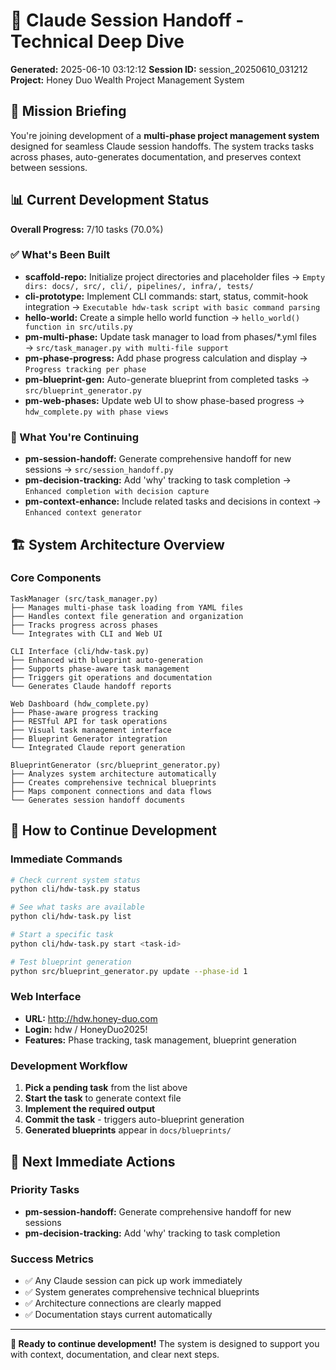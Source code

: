 # 🤝 Claude Session Handoff - Technical Deep Dive

**Generated:** 2025-06-10 03:12:12
**Session ID:** session_20250610_031212
**Project:** Honey Duo Wealth Project Management System

## 🎯 Mission Briefing

You're joining development of a **multi-phase project management system** designed for seamless Claude session handoffs. The system tracks tasks across phases, auto-generates documentation, and preserves context between sessions.

## 📊 Current Development Status

**Overall Progress:** 7/10 tasks (70.0%)

### ✅ What's Been Built
- **scaffold-repo:** Initialize project directories and placeholder files → `Empty dirs: docs/, src/, cli/, pipelines/, infra/, tests/`
- **cli-prototype:** Implement CLI commands: start, status, commit-hook integration → `Executable hdw-task script with basic command parsing`
- **hello-world:** Create a simple hello world function → `hello_world() function in src/utils.py`
- **pm-multi-phase:** Update task manager to load from phases/*.yml files → `src/task_manager.py with multi-file support`
- **pm-phase-progress:** Add phase progress calculation and display → `Progress tracking per phase`
- **pm-blueprint-gen:** Auto-generate blueprint from completed tasks → `src/blueprint_generator.py`
- **pm-web-phases:** Update web UI to show phase-based progress → `hdw_complete.py with phase views`

### 🔄 What You're Continuing
- **pm-session-handoff:** Generate comprehensive handoff for new sessions → `src/session_handoff.py`
- **pm-decision-tracking:** Add 'why' tracking to task completion → `Enhanced completion with decision capture`
- **pm-context-enhance:** Include related tasks and decisions in context → `Enhanced context generator`


## 🏗️ System Architecture Overview

### Core Components
```
TaskManager (src/task_manager.py)
├── Manages multi-phase task loading from YAML files
├── Handles context file generation and organization  
├── Tracks progress across phases
└── Integrates with CLI and Web UI

CLI Interface (cli/hdw-task.py)
├── Enhanced with blueprint auto-generation
├── Supports phase-aware task management
├── Triggers git operations and documentation
└── Generates Claude handoff reports

Web Dashboard (hdw_complete.py)  
├── Phase-aware progress tracking
├── RESTful API for task operations
├── Visual task management interface
├── Blueprint Generator integration
└── Integrated Claude report generation

BlueprintGenerator (src/blueprint_generator.py)
├── Analyzes system architecture automatically
├── Creates comprehensive technical blueprints
├── Maps component connections and data flows
└── Generates session handoff documents
```

## 🚀 How to Continue Development

### Immediate Commands
```bash
# Check current system status
python cli/hdw-task.py status

# See what tasks are available
python cli/hdw-task.py list

# Start a specific task
python cli/hdw-task.py start <task-id>

# Test blueprint generation
python src/blueprint_generator.py update --phase-id 1
```

### Web Interface
- **URL:** http://hdw.honey-duo.com
- **Login:** hdw / HoneyDuo2025!
- **Features:** Phase tracking, task management, blueprint generation

### Development Workflow
1. **Pick a pending task** from the list above
2. **Start the task** to generate context file
3. **Implement the required output** 
4. **Commit the task** - triggers auto-blueprint generation
5. **Generated blueprints** appear in `docs/blueprints/`

## 🎯 Next Immediate Actions

### Priority Tasks
- **pm-session-handoff:** Generate comprehensive handoff for new sessions
- **pm-decision-tracking:** Add 'why' tracking to task completion


### Success Metrics
- ✅ Any Claude session can pick up work immediately  
- ✅ System generates comprehensive technical blueprints
- ✅ Architecture connections are clearly mapped
- ✅ Documentation stays current automatically

---

**🚀 Ready to continue development!** The system is designed to support you with context, documentation, and clear next steps.

